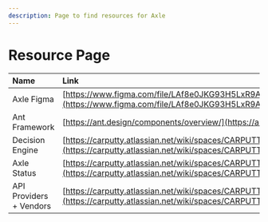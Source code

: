 ```yaml
---
description: Page to find resources for Axle
---
```


# Resource Page

| Name | Link |
| :--- | :--- |
| Axle Figma | [https://www.figma.com/file/LAf8e0JKG93H5LxR9Asfbu/Axle?node-id=642%3A15777](https://www.figma.com/file/LAf8e0JKG93H5LxR9Asfbu/Axle?node-id=642%3A15777) |
| Ant Framework | [https://ant.design/components/overview/](https://ant.design/components/overview/) |
| Decision Engine | [https://carputty.atlassian.net/wiki/spaces/CARPUTTY/pages/11436033/Decision+Engine](https://carputty.atlassian.net/wiki/spaces/CARPUTTY/pages/11436033/Decision+Engine) |
| Axle Status | [https://carputty.atlassian.net/wiki/spaces/CARPUTTY/pages/97484805/Axle+Application+Process](https://carputty.atlassian.net/wiki/spaces/CARPUTTY/pages/97484805/Axle+Application+Process) |
| API Providers  + Vendors | [https://carputty.atlassian.net/wiki/spaces/CARPUTTY/pages/17662016/API+Providers+Vendors](https://carputty.atlassian.net/wiki/spaces/CARPUTTY/pages/17662016/API+Providers+Vendors) |



